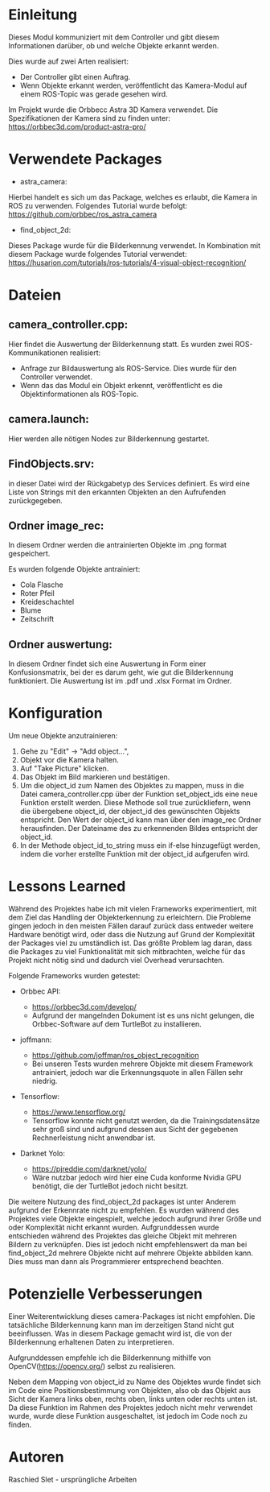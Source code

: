 # Einleitung

Dieses Modul kommuniziert mit dem Controller und gibt diesem Informationen darüber, ob und welche Objekte erkannt werden.

Dies wurde auf zwei Arten realisiert:
- Der Controller gibt einen Auftrag.
- Wenn Objekte erkannt werden, veröffentlicht das Kamera-Modul auf einem ROS-Topic was gerade gesehen wird.


Im Projekt wurde die Orbbecc Astra 3D Kamera verwendet.
Die Spezifikationen der Kamera sind zu finden unter: https://orbbec3d.com/product-astra-pro/


# Verwendete Packages

- astra_camera:

Hierbei handelt es sich um das Package, welches es erlaubt, die Kamera in ROS zu verwenden.
Folgendes Tutorial wurde befolgt: https://github.com/orbbec/ros_astra_camera

- find_object_2d:

Dieses Package wurde für die Bilderkennung verwendet. In Kombination mit diesem Package wurde folgendes Tutorial verwendet:
https://husarion.com/tutorials/ros-tutorials/4-visual-object-recognition/

# Dateien

## camera_controller.cpp:

Hier findet die Auswertung der Bilderkennung statt. Es wurden zwei ROS-Kommunikationen realisiert:
  - Anfrage zur Bildauswertung als ROS-Service. Dies wurde für den Controller verwendet.
  - Wenn das das Modul ein Objekt erkennt, veröffentlicht es die Objektinformationen als ROS-Topic.
  
## camera.launch:

Hier werden alle nötigen Nodes zur Bilderkennung gestartet.

## FindObjects.srv:

in dieser Datei wird der Rückgabetyp des Services definiert. 
Es wird eine Liste von Strings mit den erkannten Objekten an den Aufrufenden zurückgegeben.

## Ordner image_rec:

In diesem Ordner werden die antrainierten Objekte im .png format gespeichert.

Es wurden folgende Objekte antrainiert:

- Cola Flasche
- Roter Pfeil
- Kreideschachtel
- Blume
- Zeitschrift


## Ordner auswertung:

In diesem Ordner findet sich eine Auswertung in Form einer Konfusionsmatrix, bei der es darum geht, wie gut die Bilderkennung funktioniert. Die Auswertung ist im .pdf und .xlsx Format im Ordner.

# Konfiguration

Um neue Objekte anzutrainieren:

1. Gehe zu "Edit" -> "Add object...",
2. Objekt vor die Kamera halten.
3. Auf "Take Picture" klicken.
4. Das Objekt im Bild markieren und bestätigen.
5. Um die object_id zum Namen des Objektes zu mappen, muss in die Datei camera_controller.cpp über der Funktion set_object_ids eine neue Funktion erstellt werden. Diese Methode soll true zurückliefern, wenn die übergebene object_id, der object_id des gewünschten Objekts entspricht.
Den Wert der object_id kann man über den image_rec Ordner herausfinden. Der Dateiname des zu erkennenden Bildes entspricht der object_id. 
6. In der Methode object_id_to_string muss ein if-else hinzugefügt werden, indem die vorher erstellte Funktion mit der object_id aufgerufen wird.

# Lessons Learned

Während des Projektes habe ich mit vielen Frameworks experimentiert, mit dem Ziel das Handling der Objekterkennung zu erleichtern.
Die Probleme gingen jedoch in den meisten Fällen darauf zurück dass entweder weitere Hardware benötigt wird, oder dass die Nutzung auf Grund der Komplexität der Packages viel zu umständlich ist.
Das größte Problem lag daran, dass die Packages zu viel Funktionalität mit sich mitbrachten, welche für das Projekt nicht nötig sind und dadurch viel Overhead verursachten.

Folgende Frameworks wurden getestet:

- Orbbec API:
  - https://orbbec3d.com/develop/
  - Aufgrund der mangelnden Dokument ist es uns nicht gelungen, die Orbbec-Software auf dem TurtleBot zu installieren.

- joffmann:
  - https://github.com/joffman/ros_object_recognition
  - Bei unseren Tests wurden mehrere Objekte mit diesem Framework antrainiert, jedoch war die Erkennungsquote in allen Fällen sehr niedrig.

- Tensorflow:
  - https://www.tensorflow.org/
  - Tensorflow konnte nicht genutzt werden, da die Trainingsdatensätze sehr groß sind und aufgrund dessen aus Sicht der gegebenen Rechnerleistung nicht anwendbar ist.

- Darknet Yolo:
  - https://pjreddie.com/darknet/yolo/
  - Wäre nutzbar jedoch wird hier eine Cuda konforme Nvidia GPU benötigt, die der TurtleBot jedoch nicht besitzt.


Die weitere Nutzung des find_object_2d packages ist unter Anderem aufgrund der Erkennrate nicht zu empfehlen. Es wurden während des Projektes viele Objekte eingespielt, welche jedoch aufgrund ihrer Größe und oder Komplexität nicht erkannt wurden. Aufgrunddessen wurde entschieden während des Projektes das gleiche Objekt mit mehreren Bildern zu verknüpfen. Dies ist jedoch nicht empfehlenswert da man bei find_object_2d mehrere Objekte nicht auf mehrere Objekte abbilden kann. Dies muss man dann als Programmierer entsprechend beachten.

# Potenzielle Verbesserungen

Einer Weiterentwicklung dieses camera-Packages ist nicht empfohlen. Die tatsächliche Bilderkennung kann man im derzeitigen Stand nicht gut beeinflussen. Was in diesem Package gemacht wird ist, die von der Bilderkennung erhaltenen Daten zu interpretieren.

Aufgrunddessen empfehle ich die Bilderkennung mithilfe von OpenCV(https://opencv.org/) selbst zu realisieren.

Neben dem Mapping von object_id zu Name des Objektes wurde findet sich im Code eine Positionsbestimmung von Objekten, also ob das Objekt aus Sicht der Kamera links oben, rechts oben, links unten oder rechts unten ist. Da diese Funktion im Rahmen des Projektes jedoch nicht mehr verwendet wurde, wurde diese Funktion ausgeschaltet, ist jedoch im Code noch zu finden. 

# Autoren
Raschied Slet - ursprüngliche Arbeiten
